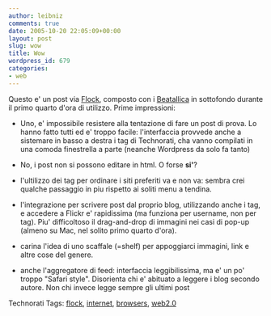 ```yaml
---
author: leibniz
comments: true
date: 2005-10-20 22:05:09+00:00
layout: post
slug: wow
title: Wow
wordpress_id: 679
categories:
- web
---
```


Questo e' un post via [Flock](http://www.flock.com), composto con i [Beatallica](http://www.beatallica.org/) in sottofondo durante il primo quarto d'ora di utilizzo. Prime impressioni:   


  * Uno, e' impossibile resistere alla tentazione di fare un post di prova. Lo hanno fatto tutti ed e' troppo facile: l'interfaccia provvede anche a sistemare in basso a destra i tag di Technorati, cha vanno compilati in una comoda finestrella a parte (neanche Wordpress da solo fa tanto)
  * No, i post non si possono editare in html. O forse <b>si'</b>?  

  * l'ultilizzo dei tag per ordinare i siti preferiti va e non va: sembra crei qualche passaggio in piu rispetto ai soliti menu a tendina.
  * l'integrazione per scrivere post dal proprio blog, utilizzando anche i tag, e accedere a Flickr e' rapidissima (ma funziona per username, non per tag). Piu' difficoltoso il drag-and-drop di immagini nei casi di pop-up (almeno su Mac, nel solito primo quarto d'ora).
  * carina l'idea di uno scaffale (=shelf) per appoggiarci immagini, link e altre cose del genere.
  * anche l'aggregatore di feed: interfaccia leggibilissima, ma e' un po' troppo "Safari style". Disorienta chi e' abituato a leggere i blog secondo autore. Non chi invece legge sempre gli ultimi post

Technorati Tags: [flock](http://technorati.com/tag/flock), [internet](http://technorati.com/tag/internet), [browsers](http://technorati.com/tag/browsers), [web2.0](http://technorati.com/tag/web2.0)
